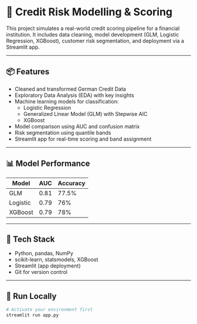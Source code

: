 # 🏦 Credit Risk Modelling & Scoring

This project simulates a real-world credit scoring pipeline for a financial institution. It includes data cleaning, model development (GLM, Logistic Regression, XGBoost), customer risk segmentation, and deployment via a Streamlit app.

---

## 📦 Features

- Cleaned and transformed German Credit Data
- Exploratory Data Analysis (EDA) with key insights
- Machine learning models for classification:
  - Logistic Regression
  - Generalized Linear Model (GLM) with Stepwise AIC
  - XGBoost
- Model comparison using AUC and confusion matrix
- Risk segmentation using quantile bands
- Streamlit app for real-time scoring and band assignment

---

## 📊 Model Performance

| Model      | AUC    | Accuracy |
|------------|--------|----------|
| GLM        | 0.81   | 77.5%    |
| Logistic   | 0.79   | 76%      |
| XGBoost    | 0.79   | 78%      |

---

## 🧪 Tech Stack

- Python, pandas, NumPy
- scikit-learn, statsmodels, XGBoost
- Streamlit (app deployment)
- Git for version control

---

## 🚀 Run Locally

```bash
# Activate your environment first
streamlit run app.py
